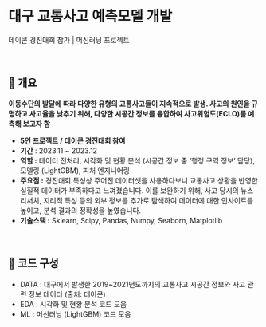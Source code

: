 # 대구 교통사고 예측모델 개발 
데이콘 경진대회 참가 | 머신러닝 프로젝트

<br>

## 👀 개요
**이동수단의 발달에 따라 다양한 유형의 교통사고들이 지속적으로 발생. 사고의 원인을 규명하고 사고율을 낮추기 위해, 다양한 시공간 정보를 융합하여 사고위험도(ECLO)를 예측해 보고자 함**

- **5인 프로젝트 / 데이콘 경진대회 참여**
- **기간** : 2023.11 ~ 2023.12
- **역할 :** 데이터 전처리, 시각화 및 현황 분석 (시공간 정보 중 ‘행정 구역 정보’ 담당), 모델링 (LightGBM), 피처 엔지니어링
- **주요점 :** 경진대회 특성상 주어진 데이터셋을 사용하다보니 교통사고 상황을 반영한 실질적 데이터가 부족하다고 느껴졌습니다. 이를 보완하기 위해, 사고 당시의 뉴스 리서치, 지리적 특성 등의 외부 정보를 추가로 탐색하여 데이터에 대한 인사이트를 높이고, 분석 결과의 정확성을 높였습니다.
- **기술스택 :** Sklearn, Scipy, Pandas, Numpy, Seaborn, Matplotlib
  
<br>

## 👾 코드 구성
- DATA : 대구에서 발생한 2019~2021년도까지의 교통사고 시공간 정보와 사고 관련 정보 데이터 (출처: 데이콘)
- EDA : 시각화 및 현황 분석 코드 모음
- ML : 머신러닝 (LightGBM) 코드 모음

